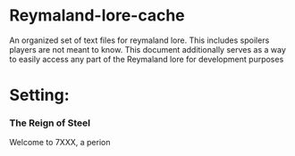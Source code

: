 # Reymaland-lore-cache
An organized set of text files for reymaland lore. This includes spoilers players are not meant to know. This document additionally serves as a way to easily access any part of the Reymaland lore for development purposes


# Setting:

### The Reign of Steel

Welcome to 7XXX, a perion
